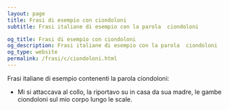 ```yaml
---
layout: page
title: Frasi di esempio con ciondoloni 
subtitle: Frasi italiane di esempio con la parola  ciondoloni

og_title: Frasi di esempio con ciondoloni 
og_description: Frasi italiane di esempio con la parola  ciondoloni
og_type: website
permalink: /frasi/c/ciondoloni.html
---
```


Frasi italiane di esempio contenenti la parola ciondoloni:


- Mi si attaccava al collo, la riportavo su in casa da sua madre, le gambe ciondoloni sul mio corpo lungo le scale.
